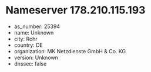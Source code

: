 # Nameserver 178.210.115.193

* as_number: 25394
* name: Unknown
* city: Rohr
* country: DE
* organization: MK Netzdienste GmbH & Co. KG
* version: Unknown
* dnssec: false
